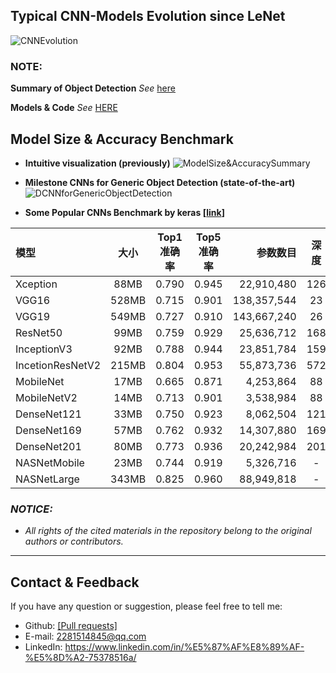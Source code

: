 ## Typical CNN-Models Evolution since LeNet

![CNNEvolution](https://github.com/mikelu-shanghai/TypicalCNN-ModelEvolution/blob/master/images/CNNEvolution.jpg)

### NOTE:
**Summary of Object Detection** *See* [here](https://github.com/mikelu-shanghai/ObjectDetection-SummaryNotes)

**Models & Code** *See* [HERE](https://github.com/mikelu-shanghai/TypicalCNN-ModelEvolution/tree/master/models)

## Model Size & Accuracy Benchmark

- **Intuitive visualization (previously)**
![ModelSize&AccuracySummary](https://github.com/mikelu-shanghai/TypicalCNN-ModelEvolution/blob/master/Benchmarks/ModelSize%26AccuracySummary.jpg)

- **Milestone CNNs for Generic Object Detection (state-of-the-art)**
![DCNNforGenericObjectDetection](https://github.com/mikelu-shanghai/TypicalCNN-ModelEvolution/blob/master/Benchmarks/DCNN%20architectures%20that%20were%20commonly%20used%20for%20generic%20object%20detection.png)

- **Some Popular CNNs Benchmark by keras [[link](https://keras-cn.readthedocs.io/)]**

| 模型             | 大小  | Top1准确率 | Top5准确率 |    参数数目 | 深度 |
| :--------------- | :---: | :--------: | :--------: | ----------: | :--: |
| Xception         | 88MB  |   0.790    |   0.945    |  22,910,480 | 126  |
| VGG16            | 528MB |   0.715    |   0.901    | 138,357,544 |  23  |
| VGG19            | 549MB |   0.727    |   0.910    | 143,667,240 |  26  |
| ResNet50         | 99MB  |   0.759    |   0.929    |  25,636,712 | 168  |
| InceptionV3      | 92MB  |   0.788    |   0.944    |  23,851,784 | 159  |
| IncetionResNetV2 | 215MB |   0.804    |   0.953    |  55,873,736 | 572  |
| MobileNet        | 17MB  |   0.665    |   0.871    |   4,253,864 |  88  |
| MobileNetV2      | 14MB  |   0.713    |   0.901    |   3,538,984 |  88  |
| DenseNet121      | 33MB  |   0.750    |   0.923    |   8,062,504 | 121  |
| DenseNet169      | 57MB  |   0.762    |   0.932    |  14,307,880 | 169  |
| DenseNet201      | 80MB  |   0.773    |   0.936    |  20,242,984 | 201  |
| NASNetMobile     | 23MB  |   0.744    |   0.919    |   5,326,716 |  -   |
| NASNetLarge      | 343MB |   0.825    |   0.960    |  88,949,818 |  -   |


### *NOTICE:*
- *All rights of the cited materials in the repository belong to the original authors or contributors.*

---
## Contact & Feedback
If you have any question or suggestion, please feel free to tell me:
- Github: [[Pull requests]](https://github.com/mikelu-shanghai/TypicalCNN-ModelEvolution/pulls)
- E-mail: 2281514845@qq.com
- LinkedIn: https://www.linkedin.com/in/%E5%87%AF%E8%89%AF-%E5%8D%A2-75378516a/
